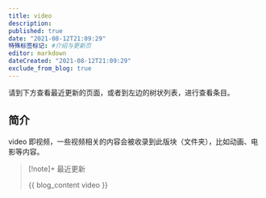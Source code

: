 ```yaml
---
title: video
description:
published: true
date: "2021-08-12T21:09:29"
特殊标签标记: #介绍与更新页
editor: markdown
dateCreated: "2021-08-12T21:09:29"
exclude_from_blog: true
---
```


请到下方查看最近更新的页面，或者到左边的树状列表，进行查看条目。

## 简介

video 即视频，一些视频相关的内容会被收录到此版块（文件夹），比如动画、电影等内容。

> [!note]+ 最近更新
>
> {{ blog_content video }}
